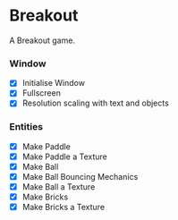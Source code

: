 # Breakout

A Breakout game.

### Window
- [x] Initialise Window
- [x] Fullscreen
- [x] Resolution scaling with text and objects

### Entities
- [x] Make Paddle
- [x] Make Paddle a Texture
- [x] Make Ball
- [x] Make Ball Bouncing Mechanics
- [x] Make Ball a Texture 
- [x] Make Bricks
- [x] Make Bricks a Texture
